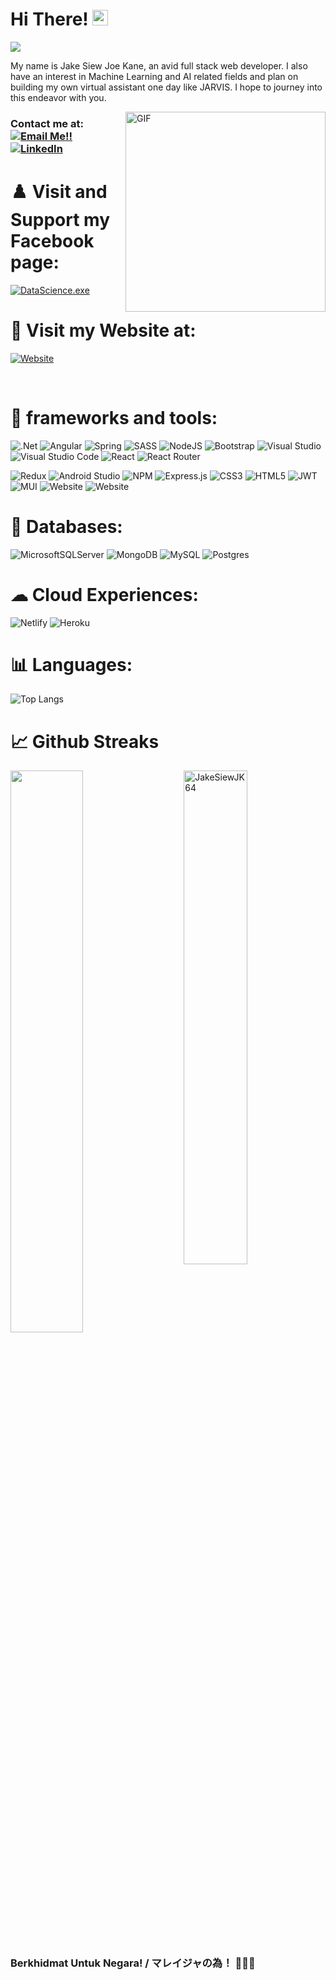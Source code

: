 
# Hi There! <img src="https://media.giphy.com/media/hvRJCLFzcasrR4ia7z/giphy.gif" width="25px">

![](https://api.visitorbadge.io/api/VisitorHit?user=JakeSiewJK64&repo=github-visitors-badge&countColor=%237B1E7A)

My name is Jake Siew Joe Kane, an avid full stack web developer. I also have an interest in Machine Learning and AI related fields and plan on building my own virtual assistant one day like JARVIS. I hope to journey into this endeavor with you.

<img align="right" draggable="false" alt="GIF" src="https://media1.tenor.com/images/84582591222f1f49041d8cf17ad02853/tenor.gif?itemid=16168697" width="auto" height="320" />

### Contact me at: <a href="mailto:joekanesiew@outlook.com">![Email Me!!](https://img.shields.io/badge/Microsoft_Outlook-0078D4?style=for-the-badge&logo=microsoft-outlook&logoColor=white)</a> <a href="https://www.linkedin.com/in/jake-siew-joe-kane-a411811b5?lipi=urn%3Ali%3Apage%3Ad_flagship3_profile_view_base_contact_details%3Bya8gUVsGTd6S%2BuOzYlFjSw%3D%3D">![LinkedIn](https://img.shields.io/badge/LinkedIn-0077B5?style=for-the-badge&logo=linkedin&logoColor=white)</a>

# ♟️ Visit and Support my Facebook page:

<a href='https://www.facebook.com/DataScienceexe-101972195168927'>![DataScience.exe](https://img.shields.io/static/v1?label=DataScience.exe&style=for-the-badge&message=Support%20my%20fb%20page!&color=blue&logo=facebook&logoColor=white&link=https://www.facebook.com/DataScienceexe-101972195168927)</a>

# 📸 Visit my Website at: 
<a href='https://jakesiewjk64.github.io/RhineCafe/'>![Website](https://img.shields.io/static/v1?label=Rhine%20Cafe&style=for-the-badge&message=Visit%20my%20website&color=green&logo=arduino&logoColor=white&link=https://jakesiewjk64.github.io/RhineCafe/)</a>

<br />

# 🧰 **frameworks and tools:**  


![.Net](https://img.shields.io/badge/.NET-5C2D91?style=for-the-badge&logo=.net&logoColor=white)
![Angular](https://img.shields.io/badge/angular-%23DD0031.svg?style=for-the-badge&logo=angular&logoColor=white)
![Spring](https://img.shields.io/badge/spring-%236DB33F.svg?style=for-the-badge&logo=spring&logoColor=white)
![SASS](https://img.shields.io/badge/SASS-hotpink.svg?style=for-the-badge&logo=SASS&logoColor=white)
![NodeJS](https://img.shields.io/badge/node.js-6DA55F?style=for-the-badge&logo=node.js&logoColor=white)
![Bootstrap](https://img.shields.io/badge/bootstrap-%23563D7C.svg?style=for-the-badge&logo=bootstrap&logoColor=white)
![Visual Studio](https://img.shields.io/badge/Visual%20Studio-5C2D91.svg?style=for-the-badge&logo=visual-studio&logoColor=white)
![Visual Studio Code](https://img.shields.io/badge/Visual%20Studio%20Code-0078d7.svg?style=for-the-badge&logo=visual-studio-code&logoColor=white)
![React](https://img.shields.io/badge/react-%2320232a.svg?style=for-the-badge&logo=react&logoColor=%2361DAFB)
![React Router](https://img.shields.io/badge/React_Router-CA4245?style=for-the-badge&logo=react-router&logoColor=white)

![Redux](https://img.shields.io/badge/redux-%23593d88.svg?style=for-the-badge&logo=redux&logoColor=white)
![Android Studio](https://img.shields.io/badge/Android%20Studio-3DDC84.svg?style=for-the-badge&logo=android-studio&logoColor=white)
![NPM](https://img.shields.io/badge/NPM-%23000000.svg?style=for-the-badge&logo=npm&logoColor=white)
![Express.js](https://img.shields.io/badge/express.js-%23404d59.svg?style=for-the-badge&logo=express&logoColor=%2361DAFB)
![CSS3](https://img.shields.io/badge/css3-%231572B6.svg?style=for-the-badge&logo=css3&logoColor=white)
![HTML5](https://img.shields.io/badge/html5-%23E34F26.svg?style=for-the-badge&logo=html5&logoColor=white)
![JWT](https://img.shields.io/badge/JWT-black?style=for-the-badge&logo=JSON%20web%20tokens)
![MUI](https://img.shields.io/badge/MUI-%230081CB.svg?style=for-the-badge&logo=material-ui&logoColor=white)
![Website](https://img.shields.io/static/v1?style=for-the-badge&message=Zustand&label=&color=green&logoColor=white&link=https://jakesiewjk64.github.io/RhineCafe/)
![Website](https://img.shields.io/static/v1?style=for-the-badge&message=Formik&label=&color=f1c40f&logoColor=white&link=https://jakesiewjk64.github.io/RhineCafe/)

#  🧯 **Databases:**  

![MicrosoftSQLServer](https://img.shields.io/badge/Microsoft%20SQL%20Sever-CC2927?style=for-the-badge&logo=microsoft%20sql%20server&logoColor=white)
![MongoDB](https://img.shields.io/badge/MongoDB-%234ea94b.svg?style=for-the-badge&logo=mongodb&logoColor=white)
![MySQL](https://img.shields.io/badge/mysql-%2300f.svg?style=for-the-badge&logo=mysql&logoColor=white)
![Postgres](https://img.shields.io/badge/postgres-%23316192.svg?style=for-the-badge&logo=postgresql&logoColor=white)

#  ☁ **Cloud Experiences:**  
 
![Netlify](https://img.shields.io/badge/netlify-%23000000.svg?style=for-the-badge&logo=netlify&logoColor=#00C7B7)
![Heroku](https://img.shields.io/badge/heroku-%23430098.svg?style=for-the-badge&logo=heroku&logoColor=white)

 


# 📊 **Languages:**
<!--START_SECTION:waka-->
![Top Langs](https://github-readme-stats.vercel.app/api/top-langs/?username=JakeSiewJK64&layout=default&langs_count=100&card_width=1000)
<!--END_SECTION:waka-->

# 📈 Github Streaks
<img src="https://github-readme-stats.vercel.app/api?username=JakeSiewJK64&show_icons=true&theme=gotham&`show_icons=true&include_all_commits=true&count_private=true&show_owner=true" alt="JakeSiewJK64" width="45%" align="right"/>
 <img src="https://github-readme-streak-stats.herokuapp.com/?user=JakeSiewJK64&theme=dark" width="48%" >


<h3> Berkhidmat Untuk Negara! / マレイジャの為！ 💪💪💪 </h3>
